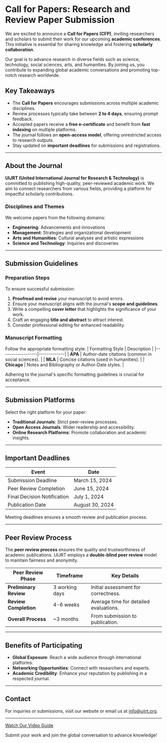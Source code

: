 # Call for Papers: Research and Review Paper Submission

We are excited to announce a **Call for Papers (CFP)**, inviting researchers and scholars to submit their work for our upcoming **academic conferences**. This initiative is essential for sharing knowledge and fostering **scholarly collaboration**.

Our goal is to advance research in diverse fields such as science, technology, social sciences, arts, and humanities. By joining us, you contribute to expanding global academic conversations and promoting top-notch research worldwide.

## Key Takeaways
- The **Call for Papers** encourages submissions across multiple academic disciplines.
- Review processes typically take between **2 to 4 days**, ensuring prompt feedback.
- Accepted papers receive a **free e-certificate** and benefit from **fast indexing** on multiple platforms.
- The journal follows an **open-access model**, offering unrestricted access to research outputs.
- Stay updated on **important deadlines** for submissions and registrations.

---

## About the Journal
**UIJRT (United International Journal for Research & Technology)** is committed to publishing high-quality, peer-reviewed academic work. We aim to connect researchers from various fields, providing a platform for impactful scholarly contributions.

### Disciplines and Themes
We welcome papers from the following domains:
- **Engineering**: Advancements and innovations
- **Management**: Strategies and organizational development
- **Arts and Humanities**: Cultural analyses and artistic expressions
- **Science and Technology**: Inquiries and discoveries

---

## Submission Guidelines

### Preparation Steps
To ensure successful submission:
1. **Proofread and revise** your manuscript to avoid errors.
2. Ensure your manuscript aligns with the journal's **scope and guidelines**.
3. Write a compelling **cover letter** that highlights the significance of your work.
4. Craft an engaging **title and abstract** to attract interest.
5. Consider professional editing for enhanced readability.

### Manuscript Formatting
Follow the appropriate formatting style:
| Formatting Style | Description |
|------------------|-------------|
| **APA**          | Author-date citations (common in social sciences). |
| **MLA**          | Concise citations (used in humanities). |
| **Chicago**      | Notes and Bibliography or Author-Date styles. |

Adhering to the journal's specific formatting guidelines is crucial for acceptance.

---

## Submission Platforms
Select the right platform for your paper:
- **Traditional Journals**: Strict peer-review processes.
- **Open Access Journals**: Wider readership and accessibility.
- **Online Research Platforms**: Promote collaboration and academic insights.

---

## Important Deadlines
| Event                       | Date           |
|-----------------------------|----------------|
| Submission Deadline         | March 15, 2024 |
| Peer Review Completion      | June 15, 2024  |
| Final Decision Notification | July 1, 2024   |
| Publication Date            | August 30, 2024|

Meeting deadlines ensures a smooth review and publication process.

---

## Peer Review Process
The **peer review process** ensures the quality and trustworthiness of academic publications. UIJRT employs a **double-blind peer review** model to maintain fairness and anonymity.

| Peer Review Phase    | Timeframe         | Key Details                               |
|----------------------|-------------------|-------------------------------------------|
| **Preliminary Review** | 3 working days   | Initial assessment for correctness.       |
| **Review Completion**  | 4-6 weeks        | Average time for detailed evaluations.    |
| **Overall Process**    | ~3 months        | From submission to publication.           |

---

## Benefits of Participating
- **Global Exposure**: Reach a wide audience through international platforms.
- **Networking Opportunities**: Connect with researchers and experts.
- **Academic Credibility**: Enhance your reputation by publishing in a respected journal.

---

## Contact
For inquiries or submissions, visit our website or email us at [info@uijrt.org](mailto:info@uijrt.org).

---

[Watch Our Video Guide](https://www.youtube.com/watch?v=1vAUEht4SSM)

Submit your work and join the global conversation to advance knowledge!

